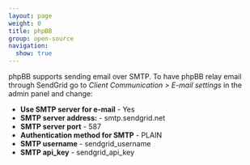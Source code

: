 ```yaml
---
layout: page
weight: 0
title: phpBB
group: open-source
navigation:
  show: true
---
```


phpBB supports sending email over SMTP. To have phpBB relay email through SendGrid go to *Client Communication \> E-mail settings* in the admin panel and change:

-   **Use SMTP server for e-mail** - Yes
-   **SMTP server address:** - smtp.sendgrid.net
-   **SMTP server port** - 587
-   **Authentication method for SMTP** - PLAIN
-   **SMTP username** - sendgrid_username
-   **SMTP api_key** - sendgrid_api_key

